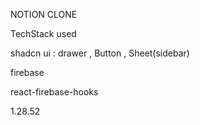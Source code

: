 NOTION CLONE

TechStack used

shadcn ui : drawer , Button , Sheet(sidebar)

firebase

react-firebase-hooks

1.28.52
